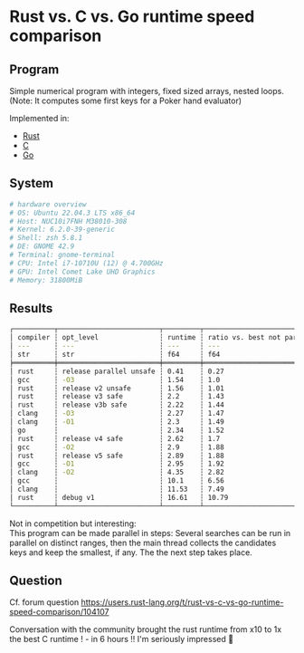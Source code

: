 # Rust vs. C vs. Go runtime speed comparison

## Program

Simple numerical program with integers, fixed sized arrays, nested loops.  
(Note: It computes some first keys for a Poker hand evaluator)  

Implemented in:

+ [Rust](./rust/src/key_gen_face_five.rs)
+ [C](./c/key-gen-face-five.c)
+ [Go](./go/key-gen-face-five.go)

## System

```sh
# hardware overview
# OS: Ubuntu 22.04.3 LTS x86_64 
# Host: NUC10i7FNH M38010-308 
# Kernel: 6.2.0-39-generic 
# Shell: zsh 5.8.1 
# DE: GNOME 42.9 
# Terminal: gnome-terminal 
# CPU: Intel i7-10710U (12) @ 4.700GHz 
# GPU: Intel Comet Lake UHD Graphics 
# Memory: 31800MiB  
```

## Results

```sh
┌──────────┬─────────────────────────┬─────────┬─────────────────────────────┐
│ compiler ┆ opt_level               ┆ runtime ┆ ratio vs. best not parallel │
│ ---      ┆ ---                     ┆ ---     ┆ ---                         │
│ str      ┆ str                     ┆ f64     ┆ f64                         │
╞══════════╪═════════════════════════╪═════════╪═════════════════════════════╡
│ rust     ┆ release parallel unsafe ┆ 0.41    ┆ 0.27                        │
│ gcc      ┆ -O3                     ┆ 1.54    ┆ 1.0                         │
│ rust     ┆ release v2 unsafe       ┆ 1.56    ┆ 1.01                        │
│ rust     ┆ release v3 safe         ┆ 2.2     ┆ 1.43                        │
│ rust     ┆ release v3b safe        ┆ 2.22    ┆ 1.44                        │
│ clang    ┆ -O3                     ┆ 2.27    ┆ 1.47                        │
│ clang    ┆ -O1                     ┆ 2.3     ┆ 1.49                        │
│ go       ┆                         ┆ 2.34    ┆ 1.52                        │
│ rust     ┆ release v4 safe         ┆ 2.62    ┆ 1.7                         │
│ gcc      ┆ -O2                     ┆ 2.9     ┆ 1.88                        │
│ rust     ┆ release v5 safe         ┆ 2.89    ┆ 1.88                        │
│ gcc      ┆ -O1                     ┆ 2.95    ┆ 1.92                        │
│ clang    ┆ -O2                     ┆ 4.35    ┆ 2.82                        │
│ gcc      ┆                         ┆ 10.1    ┆ 6.56                        │
│ clang    ┆                         ┆ 11.53   ┆ 7.49                        │
│ rust     ┆ debug v1                ┆ 16.61   ┆ 10.79                       │
└──────────┴─────────────────────────┴─────────┴─────────────────────────────┘
```

Not in competition but interesting:  
This program can be made parallel in steps: Several searches can be run in parallel on distinct ranges, then the main thread collects the candidates keys and keep the smallest, if any. The the next step takes place.

## Question

Cf. forum question <https://users.rust-lang.org/t/rust-vs-c-vs-go-runtime-speed-comparison/104107>

Conversation with the community brought the rust runtime from x10 to 1x the best C runtime ! - in 6 hours !! I'm seriously impressed :clap:

